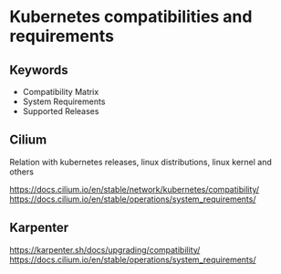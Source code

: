 # Kubernetes compatibilities and requirements

## Keywords

- Compatibility Matrix
- System Requirements
- Supported Releases

## Cilium

Relation with kubernetes releases, linux distributions, linux kernel and others

<https://docs.cilium.io/en/stable/network/kubernetes/compatibility/>
<https://docs.cilium.io/en/stable/operations/system_requirements/>

## Karpenter

<https://karpenter.sh/docs/upgrading/compatibility/>
<https://docs.cilium.io/en/stable/operations/system_requirements/>
